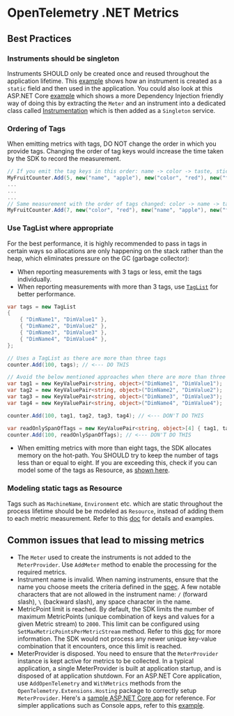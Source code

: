 # OpenTelemetry .NET Metrics

## Best Practices

### Instruments should be singleton

Instruments SHOULD only be created once and reused throughout the application
lifetime. This [example](../../docs/metrics/getting-started-console/Program.cs)
shows how an instrument is created as a `static` field and then used in the
application. You could also look at this ASP.NET Core
[example](../../examples/AspNetCore/Program.cs) which shows a more Dependency
Injection friendly way of doing this by extracting the `Meter` and an instrument
into a dedicated class called
[Instrumentation](../../examples/AspNetCore/Instrumentation.cs) which is then
added as a `Singleton` service.

### Ordering of Tags

When emitting metrics with tags, DO NOT change the order in which you provide
tags. Changing the order of tag keys would increase the time taken by the SDK to
record the measurement.

```csharp
// If you emit the tag keys in this order: name -> color -> taste, stick to this order of tag keys for subsequent measurements.
MyFruitCounter.Add(5, new("name", "apple"), new("color", "red"), new("taste", "sweet"));
...
...
...
// Same measurement with the order of tags changed: color -> name -> taste. This order of tags is different from the one that was first encountered by the SDK.
MyFruitCounter.Add(7, new("color", "red"), new("name", "apple"), new("taste", "sweet")); // <--- DON'T DO THIS
```

### Use TagList where appropriate

For the best performance, it is highly recommended to pass in tags in certain
ways so allocations are only happening on the stack rather than the heap,
which eliminates pressure on the GC (garbage collector):

- When reporting measurements with 3 tags or less,
  emit the tags individually.
- When reporting measurements with more than 3 tags, use
  [`TagList`](https://learn.microsoft.com/dotnet/api/system.diagnostics.taglist?view=net-7.0#remarks)
  for better performance.

```csharp
var tags = new TagList
{
    { "DimName1", "DimValue1" },
    { "DimName2", "DimValue2" },
    { "DimName3", "DimValue3" },
    { "DimName4", "DimValue4" },
};

// Uses a TagList as there are more than three tags
counter.Add(100, tags); // <--- DO THIS

// Avoid the below mentioned approaches when there are more than three tags
var tag1 = new KeyValuePair<string, object>("DimName1", "DimValue1");
var tag2 = new KeyValuePair<string, object>("DimName2", "DimValue2");
var tag3 = new KeyValuePair<string, object>("DimName3", "DimValue3");
var tag4 = new KeyValuePair<string, object>("DimName4", "DimValue4");

counter.Add(100, tag1, tag2, tag3, tag4); // <--- DON'T DO THIS

var readOnlySpanOfTags = new KeyValuePair<string, object>[4] { tag1, tag2, tag3, tag4};
counter.Add(100, readOnlySpanOfTags); // <--- DON'T DO THIS
```

- When emitting metrics with more than eight tags, the SDK allocates memory on
the hot-path. You SHOULD try to keep the number of tags less than or equal to
eight. If you are exceeding this, check if you can model some of the tags as
Resource, as [shown here](#modeling-static-tags-as-resource).

### Modeling static tags as Resource

Tags such as `MachineName`, `Environment` etc. which are static throughout the
process lifetime should be be modeled as `Resource`, instead of adding them to
each metric measurement. Refer to this
[doc](./customizing-the-sdk/README.md#resource) for details and examples.

## Common issues that lead to missing metrics

- The `Meter` used to create the instruments is not added to the
  `MeterProvider`. Use `AddMeter` method to enable the processing for the
  required metrics.
- Instrument name is invalid. When naming instruments, ensure that the name you
  choose meets the criteria defined in the
  [spec](https://github.com/open-telemetry/opentelemetry-specification/blob/main/specification/metrics/api.md#instrument-name-syntax).
  A few notable characters that are not allowed in the instrument name: `/`
  (forward slash), `\` (backward slash), any space character in the name.
- MetricPoint limit is reached. By default, the SDK limits the number of maximum
  MetricPoints (unique combination of keys and values for a given Metric stream)
  to `2000`. This limit can be configured using
  `SetMaxMetricPointsPerMetricStream` method. Refer to this
  [doc](../../docs/metrics/customizing-the-sdk/README.md#changing-maximum-metricpoints-per-metricstream)
  for more information. The SDK would not process any newer unique key-value
  combination that it encounters, once this limit is reached.
- MeterProvider is disposed. You need to ensure that the `MeterProvider`
  instance is kept active for metrics to be collected. In a typical application,
  a single MeterProvider is built at application startup, and is disposed of at
  application shutdown. For an ASP.NET Core application, use `AddOpenTelemetry`
  and `WithMetrics` methods from the `OpenTelemetry.Extensions.Hosting` package
  to correctly setup `MeterProvider`. Here's a [sample ASP.NET Core
  app](../../examples/AspNetCore/Program.cs) for reference. For simpler
  applications such as Console apps, refer to this
  [example](../../docs/metrics/getting-started-console/Program.cs).
